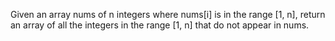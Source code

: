 Given an array nums of n integers where nums[i] is in the range [1, n], return an array of all the integers in the range [1, n] that do not appear in nums.
